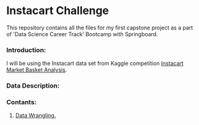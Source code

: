 # Instacart Challenge

This repository contains all the files for my first capstone project as a part of 'Data Science Career Track' Bootcamp with Springboard.

### Introduction:
I will be using the Instacart data set from Kaggle competition [Instacart Market Basket Analysis](https://www.kaggle.com/c/instacart-market-basket-analysis).

### Data Description:

### Contants:
1. [Data Wrangling.](https://github.com/rtb2/Instacart-Challenge/tree/master/Data%20Wrangling)
                
